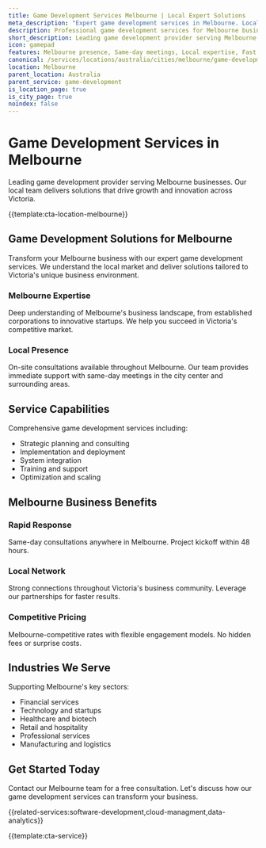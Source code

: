 ```yaml
---
title: Game Development Services Melbourne | Local Expert Solutions
meta_description: "Expert game development services in Melbourne. Local team, same-day consultations, proven results. Transform your business today."
description: Professional game development services for Melbourne businesses
short_description: Leading game development provider serving Melbourne and Victoria.
icon: gamepad
features: Melbourne presence, Same-day meetings, Local expertise, Fast deployment, Competitive rates, Proven track record
canonical: /services/locations/australia/cities/melbourne/game-development-melbourne.html
location: Melbourne
parent_location: Australia
parent_service: game-development
is_location_page: true
is_city_page: true
noindex: false
---
```


# Game Development Services in Melbourne

Leading game development provider serving Melbourne businesses. Our local team delivers solutions that drive growth and innovation across Victoria.

{{template:cta-location-melbourne}}

## Game Development Solutions for Melbourne

Transform your Melbourne business with our expert game development services. We understand the local market and deliver solutions tailored to Victoria's unique business environment.

### Melbourne Expertise

Deep understanding of Melbourne's business landscape, from established corporations to innovative startups. We help you succeed in Victoria's competitive market.

### Local Presence

On-site consultations available throughout Melbourne. Our team provides immediate support with same-day meetings in the city center and surrounding areas.

## Service Capabilities

Comprehensive game development services including:
- Strategic planning and consulting
- Implementation and deployment
- System integration
- Training and support
- Optimization and scaling

## Melbourne Business Benefits

### Rapid Response
Same-day consultations anywhere in Melbourne. Project kickoff within 48 hours.

### Local Network
Strong connections throughout Victoria's business community. Leverage our partnerships for faster results.

### Competitive Pricing
Melbourne-competitive rates with flexible engagement models. No hidden fees or surprise costs.

## Industries We Serve

Supporting Melbourne's key sectors:
- Financial services
- Technology and startups
- Healthcare and biotech
- Retail and hospitality
- Professional services
- Manufacturing and logistics

## Get Started Today

Contact our Melbourne team for a free consultation. Let's discuss how our game development services can transform your business.

{{related-services:software-development,cloud-managment,data-analytics}}

{{template:cta-service}}
